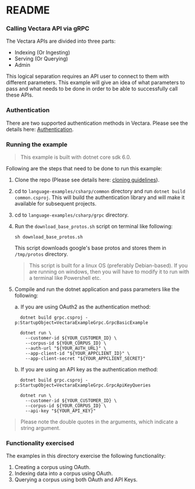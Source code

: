 # README #

### Calling Vectara API via gRPC ###

The Vectara APIs are divided into three parts:

* Indexing (Or Ingesting)
* Serving (Or Querying)
* Admin

This logical separation requires an API user to connect to them with different parameters.
This example will give an idea of what parameters to pass and what needs to be done in 
order to be able to successfully call these APIs.

### Authentication

There are two supported authentication methods in Vectara. 
Please see the details here: [Authentication](../../../README.md).

### Running the example
> This example is built with dotnet core sdk 6.0.

Following are the steps that need to be done to run this example:

1. Clone the repo (Please see details here: [cloning guidelines](../../../README.md)).
2. cd to `language-examples/csharp/common` directory and run `dotnet build common.csproj`. This will build the authentication
   library and will make it available for subsequent projects.
3. cd to `language-examples/csharp/grpc` directory.
4. Run the `download_base_protos.sh` script on terminal like following:

    `sh download_base_protos.sh`
    
    This script downloads google's base protos and stores them in `/tmp/protos` directory.

    > This script is built for a linux OS (preferably Debian-based). If you are running on windows, then you will have to modify it to run with a terminal like Powershell etc.    

5. Compile and run the dotnet application and pass parameters like the following:

    a. If you are using OAuth2 as the authentication method:

      ```shell
        dotnet build grpc.csproj -p:StartupObject=VectaraExampleGrpc.GrpcBasicExample

        dotnet run \
          --customer-id ${YOUR_CUSTOMER_ID} \
          --corpus-id ${YOUR_CORPUS_ID} \
          --auth-url "${YOUR_AUTH_URL}" \
          --app-client-id "${YOUR_APPCLIENT_ID}" \
          --app-client-secret "${YOUR_APPCLIENT_SECRET}"
      ```

    b. If you are using an API key as the authentication method:

      ```shell
        dotnet build grpc.csproj -p:StartupObject=VectaraExampleGrpc.GrpcApiKeyQueries

        dotnet run \
          --customer-id ${YOUR_CUSTOMER_ID} \
          --corpus-id ${YOUR_CORPUS_ID} \
          --api-key "${YOUR_API_KEY}"
      ```


> Please note the double quotes in the arguments, which indicate a string argument.

### Functionality exercised

The examples in this directory exercise the following functionality:

1. Creating a corpus using OAuth.
2. Indexing data into a corpus using OAuth.
3. Querying a corpus using both OAuth and API Keys.
